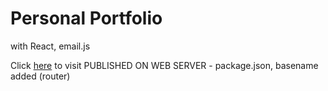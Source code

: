 # Personal Portfolio

with React, email.js

Click [here](http://58.239.58.243:50301/01) to visit 
PUBLISHED ON WEB SERVER - package.json, basename added (router)
